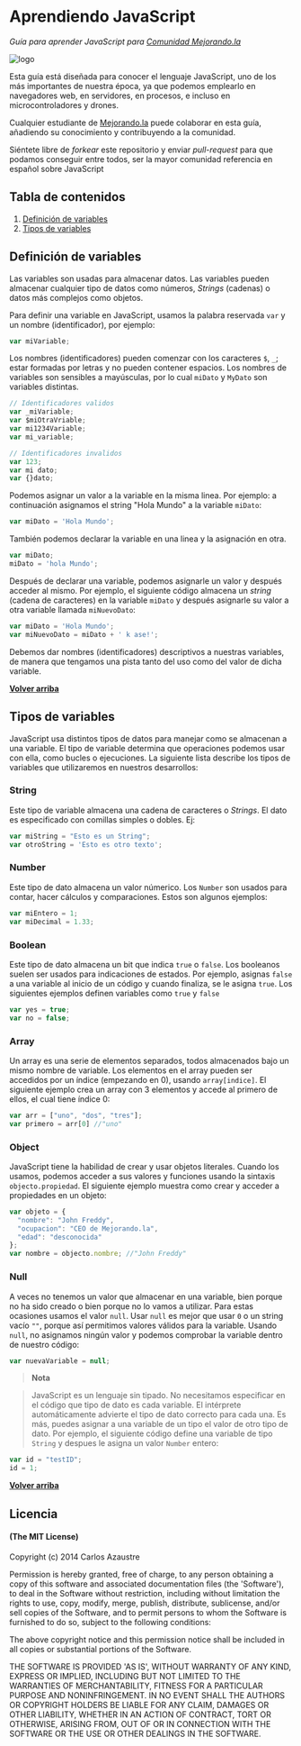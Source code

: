 # Aprendiendo JavaScript

*Guía para aprender JavaScript para [Comunidad Mejorando.la](//cursos.mejorando.la)*

![logo](img/logo_aprendiendoJS.png)

Esta guía está diseñada para conocer el lenguaje JavaScript, uno de los
más importantes de nuestra época, ya que podemos emplearlo en navegadores
web, en servidores, en procesos, e incluso en microcontroladores y
drones.

Cualquier estudiante de [Mejorando.la](//mejorando.la) puede colaborar
en esta guía, añadiendo su conocimiento y contribuyendo a la comunidad.

Siéntete libre de *forkear* este repositorio y enviar *pull-request* para que
podamos conseguir entre todos, ser la mayor comunidad referencia en español
sobre JavaScript

## Tabla de contenidos
1. [Definición de variables](#definicion-de-variables)
2. [Tipos de variables](#tipos-de-variables)

## Definición de variables
Las variables son usadas para almacenar datos. Las variables pueden almacenar cualquier
tipo de datos como números, *Strings* (cadenas) o datos más complejos como objetos.

Para definir una variable en JavaScript, usamos la palabra reservada `var` y un nombre (identificador),
por ejemplo:
```js
var miVariable;
```

Los nombres (identificadores) pueden comenzar con los caracteres `$`, `_`; estar formadas por letras
y no pueden contener espacios. Los nombres de variables son sensibles a mayúsculas, por lo cual
`miDato` y `MyDato` son variables distintas.

```js
// Identificadores validos
var _miVariable;
var $miOtraVriable;
var mi1234Variable;
var mi_variable;

// Identificadores invalidos
var 123;
var mi dato;
var {}dato;
```

Podemos asignar un valor a la variable en la misma linea. Por ejemplo: a
continuación asignamos el string "Hola Mundo" a la variable `miDato`:
```js
var miDato = 'Hola Mundo';
```

También podemos declarar la variable en una linea y la asignación en otra.
```js
var miDato;
miDato = 'hola Mundo';
```

Después de declarar una variable, podemos asignarle un valor y después acceder al mismo.
Por ejemplo, el siguiente código almacena un *string* (cadena de caracteres) en la variable
`miDato` y después asignarle su valor a otra variable llamada `miNuevoDato`:
```js
var miDato = 'Hola Mundo';
var miNuevoDato = miDato + ' k ase!';
```

Debemos dar nombres (identificadores) descriptivos a nuestras variables, de manera que tengamos
una pista tanto del uso como del valor de dicha variable.

**[Volver arriba](#tabla-de-contenidos)**

## Tipos de variables
JavaScript usa distintos tipos de datos para manejar como se almacenan
a una variable. El tipo de variable determina que operaciones podemos
usar con ella, como bucles o ejecuciones. La siguiente lista describe los
tipos de variables que utilizaremos en nuestros desarrollos:

### String
Este tipo de variable almacena una cadena de caracteres o *Strings*. El
dato es especificado con comillas simples o dobles. Ej:
```js
var miString = "Esto es un String";
var otroString = 'Esto es otro texto';
```

### Number
Este tipo de dato almacena un valor númerico. Los `Number` son usados
para contar, hacer cálculos y comparaciones. Estos son algunos ejemplos:
```js
var miEntero = 1;
var miDecimal = 1.33;
```

### Boolean
Este tipo de dato almacena un bit que indica `true` o `false`. Los booleanos
suelen ser usados para indicaciones de estados. Por ejemplo, asignas
`false` a una variable al inicio de un código y cuando finaliza, se le
asigna `true`. Los siguientes ejemplos definen variables como `true` y `false`
```js
var yes = true;
var no = false;
```

### Array
Un array es una serie de elementos separados, todos almacenados bajo un mismo
nombre de variable. Los elementos en el array pueden ser accedidos por un
índice (empezando en 0), usando `array[indice]`. El siguiente ejemplo
crea un array con 3 elementos y accede al primero de ellos, el cual tiene
índice 0:
```js
var arr = ["uno", "dos", "tres"];
var primero = arr[0] //"uno"
```

### Object
JavaScript tiene la habilidad de crear y usar objetos literales. Cuando
los usamos, podemos acceder a sus valores y funciones usando la sintaxis `objecto.propiedad`.
El siguiente ejemplo muestra como crear y acceder a propiedades en un objeto:
```js
var objeto = {
  "nombre": "John Freddy",
  "ocupacion": "CEO de Mejorando.la",
  "edad": "desconocida"
};
var nombre = objecto.nombre; //"John Freddy"
```

### Null
A veces no tenemos un valor que almacenar en una variable, bien porque no
ha sido creado o bien porque no lo vamos a utilizar. Para estas ocasiones
usamos el valor `null`. Usar `null` es mejor que usar `0` o un string vacío
`""`, porque así permitimos valores válidos para la variable. Usando `null`, no asignamos
ningún valor y podemos comprobar la variable dentro de nuestro código:
```js
var nuevaVariable = null;
```

>**Nota**

>JavaScript es un lenguaje sin tipado. No necesitamos especificar
en el código que tipo de dato es cada variable. El intérprete automáticamente
advierte el tipo de dato correcto para cada una.
Es más, puedes asignar a una variable de un tipo el valor de otro tipo de dato.
Por ejemplo, el siguiente código define una variable de tipo `String` y despues
le asigna un valor `Number` entero:
```js
var id = "testID";
id = 1;
```

**[Volver arriba](#tabla-de-contenidos)**

## Licencia
#### (The MIT License)

Copyright (c) 2014 Carlos Azaustre

Permission is hereby granted, free of charge, to any person obtaining
a copy of this software and associated documentation files (the
'Software'), to deal in the Software without restriction, including
without limitation the rights to use, copy, modify, merge, publish,
distribute, sublicense, and/or sell copies of the Software, and to
permit persons to whom the Software is furnished to do so, subject to
the following conditions:

The above copyright notice and this permission notice shall be
included in all copies or substantial portions of the Software.

THE SOFTWARE IS PROVIDED 'AS IS', WITHOUT WARRANTY OF ANY KIND,
EXPRESS OR IMPLIED, INCLUDING BUT NOT LIMITED TO THE WARRANTIES OF
MERCHANTABILITY, FITNESS FOR A PARTICULAR PURPOSE AND NONINFRINGEMENT.
IN NO EVENT SHALL THE AUTHORS OR COPYRIGHT HOLDERS BE LIABLE FOR ANY
CLAIM, DAMAGES OR OTHER LIABILITY, WHETHER IN AN ACTION OF CONTRACT,
TORT OR OTHERWISE, ARISING FROM, OUT OF OR IN CONNECTION WITH THE
SOFTWARE OR THE USE OR OTHER DEALINGS IN THE SOFTWARE.
